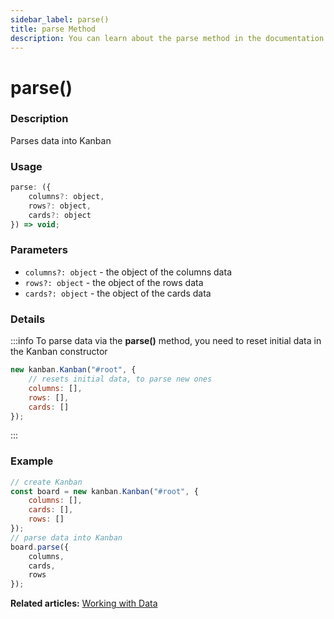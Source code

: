 ```yaml
---
sidebar_label: parse()
title: parse Method
description: You can learn about the parse method in the documentation of the DHTMLX JavaScript Kanban library. Browse developer guides and API reference, try out code examples and live demos, and download a free 30-day evaluation version of DHTMLX Kanban.
---
```


# parse()

### Description

Parses data into Kanban

### Usage

~~~jsx {}
parse: ({
	columns?: object,
	rows?: object,
	cards?: object
}) => void;
~~~

### Parameters

- `columns?: object` - the object of the columns data
- `rows?: object` - the object of the rows data
- `cards?: object` - the object of the cards data

### Details

:::info
To parse data via the **parse()** method, you need to reset initial data in the Kanban constructor

~~~jsx {}
new kanban.Kanban("#root", {
	// resets initial data, to parse new ones
	columns: [],
	rows: [],
	cards: []
});
~~~
:::

### Example

~~~jsx {8-12}
// create Kanban
const board = new kanban.Kanban("#root", {
	columns: [],
	cards: [],
	rows: []
});
// parse data into Kanban
board.parse({
	columns,
	cards,
	rows
});
~~~

**Related articles:** [Working with Data](../../../guides/working_with_data#loading-data-from-local-source)
